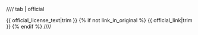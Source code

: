 //// tab | official

{{ official_license_text|trim }}
{% if not link_in_original %}
{{ official_link|trim }}
{% endif %}
////
